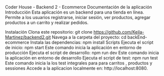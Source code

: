 Coder House - Backend 2 - Ecommerce
Documentación de la aplicación
Introducción
Esta aplicación es un backend para una tienda en línea. Permite a los usuarios registrarse, iniciar sesión, ver productos, agregar productos a un carrito y realizar pedidos.

Instalación
Clona este repositorio: git clone https://github.com/Keila-Martinez/backend2.git
Navega a la carpeta del proyecto: cd backEnd-ecommerce 
Instala las dependencias: npm install
Scripts
Ejecuta el script de inicio: npm start
Este comando inicia la aplicación en entorno de producción
Ejecuta el script de desarrollo: npm run dev
Este comando inicia la aplicación en entorno de desarrollo
Ejecuta el script de test: npm run test
Este comando inicia la los test integrales para para carritos , productos y sessiones
Accede a la aplicacion localmente en: http://localhost:8080.
